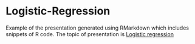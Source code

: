 # Logistic-Regression

 Example of the presentation generated using RMarkdown which includes snippets of R code. The topic of presentation is [Logistic regression](https://en.wikipedia.org/wiki/Logistic_regression) 
